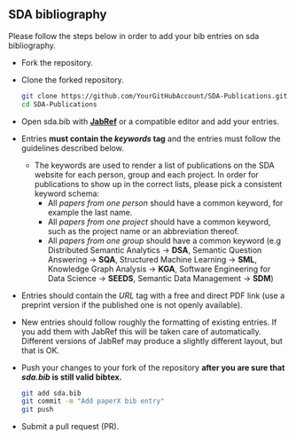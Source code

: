 ## SDA bibliography
Please follow the steps below in order to add your bib entries on sda bibliography.

* Fork the repository.
* Clone the forked repository.
    ```bash
    git clone https://github.com/YourGitHubAccount/SDA-Publications.git
    cd SDA-Publications
    ```
* Open sda.bib with [**JabRef**](http://www.jabref.org/) or a compatible editor and add your entries.

* Entries **must contain the *keywords* tag** and the entries must follow the guidelines described below.
    - The keywords are used to render a list of publications on the SDA website for each person, group and each project. In order for publications to show up in the correct lists, please pick a consistent keyword schema:
        * All _papers from one person_ should have a common keyword, for example the last name.
        * All _papers from one project_ should have a common keyword, such as the project name or an abbreviation thereof.
        * All _papers from one group_ should have a common keyword (e.g Distributed Semantic Analytics -> **DSA**, Semantic Question Answering -> **SQA**, Structured Machine Learning -> **SML**, Knowledge Graph Analysis -> **KGA**, Software Engineering for Data Science -> **SEEDS**, Semantic Data Management -> **SDM**)

* Entries should contain the *URL* tag with a free and direct PDF link (use a preprint version if the published one is not openly available).
* New entries should follow roughly the formatting of existing entries. If you add them with JabRef this will be taken care of automatically. Different versions of JabRef may produce a slightly different layout, but that is OK.
* Push your changes to your fork of the repository **after you are sure that *sda.bib* is still valid bibtex.**
    ```bash
    git add sda.bib
    git commit -m "Add paperX bib entry"
    git push
    ```
* Submit a pull request (PR).
